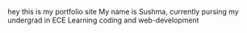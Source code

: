 hey this is my portfolio site
My name is Sushma, currently pursing my undergrad in ECE
Learning coding and web-development 